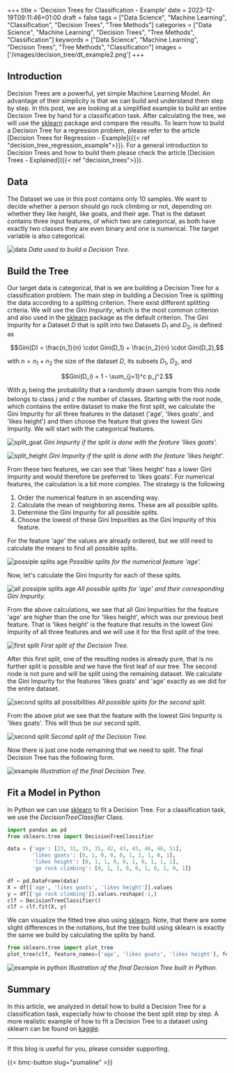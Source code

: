 +++
title = 'Decision Trees for Classification - Example'
date = 2023-12-19T09:11:46+01:00
draft = false
tags = ["Data Science", "Machine Learning", "Classification", "Decision Trees", "Tree Methods"]
categories = ["Data Science", "Machine Learning", "Decision Trees", "Tree Methods", "Classification"]
keywords = ["Data Science", "Machine Learning", "Decision Trees", "Tree Methods", "Classification"]
images = ['/images/decision_tree/dt_example2.png']
+++

## Introduction

Decision Trees are a powerful, yet simple Machine Learning Model. An advantage of their simplicity is that we can build and understand them step by step. In this post, we are looking at a simplified example to build an entire Decision Tree by hand for a classification task. After calculating the tree, we will use the [sklearn](https://scikit-learn.org/stable/modules/generated/sklearn.tree.DecisionTreeClassifier.html) package and compare the results. To learn how to build a Decision Tree for a regression problem, please refer to the article [Decision Trees for Regression - Example]({{< ref "decision_tree_regression_example">}}). For a general introduction to Decision Trees and how to build them please check the article [Decision Trees - Explained]({{< ref "decision_trees">}}). 

## Data

The Dataset we use in this post contains only 10 samples. We want to decide whether a person should go rock climbing or not, depending on whether they like height, like goats, and their age. That is the dataset contains three input features, of which two are categorical, as both have exactly two classes they are even binary and one is numerical. The target variable is also categorical.  

![data](/images/decision_tree/dt_data_classification.png)
*Data used to build a Decision Tree.*

## Build the Tree

Our target data is categorical, that is we are building a Decision Tree for a classification problem. The main step in building a Decision Tree is splitting the data according to a splitting criterion. There exist different splitting criteria. We will use the *Gini Impurity*, which is the most common criterion and also used in the [sklearn](https://scikit-learn.org/stable/modules/generated/sklearn.tree.DecisionTreeClassifier.html) package as the default criterion. The Gini Impurity for a Dataset $D$ that is split into two Datasets $D_1$ and $D_2$, is defined as

$$Gini(D) = \frac{n_1}{n} \cdot Gini(D_1) + \frac{n_2}{n} \cdot Gini(D_2),$$

with $n = n_1 + n_2$ the size of the dataset $D$, its subsets $D_1$, $D_2$, and

$$Gini(D_i) = 1 - \sum_{j=1}^c p_j^2.$$

With $p_j$ being the probability that a randomly drawn sample from this node belongs to class $j$ and $c$ the number of classes. Starting with the root node, which contains the entire dataset to make the first split, we calculate the Gini Impurity for all three features in the dataset ('age', 'likes goats', and 'likes height') and then choose the feature that gives the lowest Gini Impurity. We will start with the categorical features. 

![split_goat](/images/decision_tree/dt_classification_goat.png)
*Gini Impurity if the split is done with the feature 'likes goats'.*

![split_height](/images/decision_tree/dt_classification_height.png)
*Gini Impurity if the split is done with the feature 'likes height'.*

From these two features, we can see that 'likes height' has a lower Gini Impurity and would therefore be preferred to 'likes goats'. For numerical features, the calculation is a bit more complex. The strategy is the following

1. Order the numerical feature in an ascending way.
2. Calculate the mean of neighboring items. These are all possible splits.
3. Determine the Gini Impurity for all possible splits.
4. Choose the lowest of these Gini Impurities as the Gini Impurity of this feature.

For the feature 'age' the values are already ordered, but we still need to calculate the means to find all possible splits.

![possiple splits age](/images/decision_tree/dt_splits_age.png)
*Possible splits for the numerical feature 'age'.*

Now, let's calculate the Gini Impurity for each of these splits.


![all possiple splits age](/images/decision_tree/dt_classification_age_all_splits2.drawio.png)
*All possible splits for 'age' and their corresponding Gini Impurity.*

From the above calculations, we see that all Gini Impurities for the feature 'age' are higher than the one for 'likes height', which was our previous best feature. That is 'likes height' is the feature that results in the lowest Gini Impurity of all three features and we will use it for the first split of the tree. 

![first split](/images/decision_tree/dt_classification_first_split.png)
*First split of the Decision Tree.*
 
After this first split, one of the resulting nodes is already pure, that is no further split is possible and we have the first leaf of our tree. The second node is not pure and will be split using the remaining dataset. We calculate the Gini Impurity for the features 'likes goats' and 'age' exactly as we did for the entire dataset.

![second splits all possibilities](/images/decision_tree/dt_classification_second_split_all2.drawio.png)
*All possible splits for the second split.*

From the above plot we see that the feature with the lowest Gini Impurity is 'likes goats'. This will thus be our second split.

![second split](/images/decision_tree/dt_classification_second_split.png)
*Second split of the Decision Tree.*

Now there is just one node remaining that we need to split. The final Decision Tree has the following form.

![example](/images/decision_tree/dt_example2_.png)
*Illustration of the final Decision Tree.*
 
## Fit a Model in Python

In Python we can use [sklearn](https://scikit-learn.org/stable/modules/generated/sklearn.tree.DecisionTreeClassifier.html) to fit a Decision Tree. For a classification task, we use the *DecisionTreeClassifier* Class.

```Python
import pandas as pd
from sklearn.tree import DecisionTreeClassifier

data = {'age': [23, 31, 35, 35, 42, 43, 45, 46, 46, 51],
        'likes goats': [0, 1, 0, 0, 0, 1, 1, 1, 0, 1],
        'likes height': [0, 1, 1, 0, 0, 1, 0, 1, 1, 1],
        'go rock climbing': [0, 1, 1, 0, 0, 1, 0, 1, 0, 1]}

df = pd.DataFrame(data)
X = df[['age', 'likes goats', 'likes height']].values
y = df[['go rock climbing']].values.reshape(-1,)
clf = DecisionTreeClassifier()
clf = clf.fit(X, y)
```
We can visualize the fitted tree also using [sklearn](https://scikit-learn.org/stable/modules/generated/sklearn.tree.plot_tree.html). Note, that there are some slight differences in the notations, but the tree build using sklearn is exactly the same we build by calculating the splits by hand. 

```Python
from sklearn.tree import plot_tree
plot_tree(clf, feature_names=['age', 'likes goats', 'likes height'], fontsize=10)
```
![example in python](/images/decision_tree/dt_python.png)
*Illustration of the final Decision Tree built in Python.*

## Summary

In this article, we analyzed in detail how to build a Decision Tree for a classification task, especially how to choose the best split step by step. A more realistic example of how to fit a Decision Tree to a dataset using sklearn can be found on [kaggle](https://www.kaggle.com/code/pumalin/decision-trees-tutorial).

---
If this blog is useful for you, please consider supporting.

{{< bmc-button slug="pumaline" >}}

